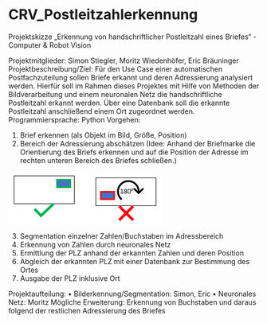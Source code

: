 # CRV_Postleitzahlerkennung

Projektskizze „Erkennung von handschriftlicher Postleitzahl eines Briefes“ - Computer & Robot Vision

Projektmitglieder:
Simon Stiegler, Moritz Wiedenhöfer, Eric Bräuninger
Projektbeschreibung/Ziel:
Für den Use Case einer automatischen Postfachzuteilung sollen Briefe erkannt und deren Adressierung analysiert werden. Hierfür soll im Rahmen dieses Projektes mit Hilfe von Methoden der Bildverarbeitung und einem neuronalen Netz die handschriftliche Postleitzahl erkannt werden. Über eine Datenbank soll die erkannte Postleitzahl anschließend einem Ort zugeordnet werden.
Programmiersprache: Python
Vorgehen:

1. Brief erkennen (als Objekt im Bild, Größe, Position)
2. Bereich der Adressierung abschätzen
   (Idee: Anhand der Briefmarke die Orientierung des Briefs erkennen und auf die Position der Adresse im rechten unteren Bereich des Briefes schließen.)

<img src="./README_pictures/ok.png"/>
<img src="./README_pictures/not ok.png"/>

3. Segmentation einzelner Zahlen/Buchstaben im Adressbereich
4. Erkennung von Zahlen durch neuronales Netz
5. Ermittlung der PLZ anhand der erkannten Zahlen und deren Position
6. Abgleich der erkannten PLZ mit einer Datenbank zur Bestimmung des Ortes
7. Ausgabe der PLZ inklusive Ort

Projektaufteilung:
• Bilderkennung/Segmentation: Simon, Eric
• Neuronales Netz: Moritz
Mögliche Erweiterung:
Erkennung von Buchstaben und daraus folgend der restlichen Adressierung des Briefes

